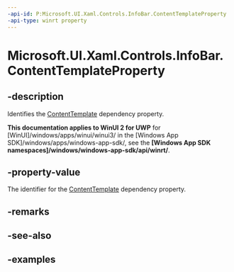 ```yaml
---
-api-id: P:Microsoft.UI.Xaml.Controls.InfoBar.ContentTemplateProperty
-api-type: winrt property
---
```


# Microsoft.UI.Xaml.Controls.InfoBar.ContentTemplateProperty

<!--
public static Windows.UI.Xaml.DependencyProperty ContentTemplateProperty { get; }
-->


## -description
Identifies the [ContentTemplate](infobar_contenttemplate.md) dependency property.

**This documentation applies to WinUI 2 for UWP** for [WinUI]/windows/apps/winui/winui3/ in the [Windows App SDK]/windows/apps/windows-app-sdk/, see the **[Windows App SDK namespaces]/windows/windows-app-sdk/api/winrt/**.

## -property-value
The identifier for the [ContentTemplate](infobar_contenttemplate.md) dependency property.

## -remarks

## -see-also

## -examples


